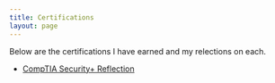 ```yaml
---
title: Certifications
layout: page
---
```

Below are the certifications I have earned and my relections on each.

- [CompTIA Security+ Reflection](/Certifications/security+/)
